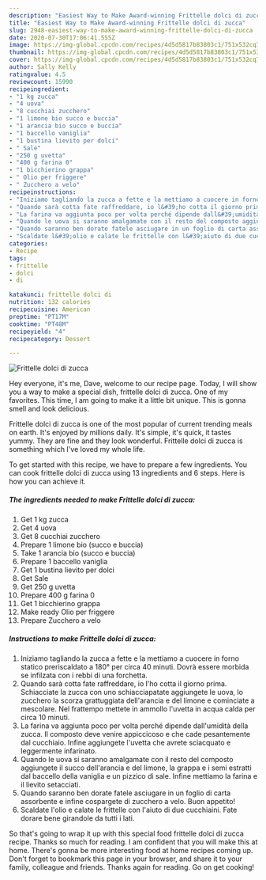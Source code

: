 ```yaml
---
description: "Easiest Way to Make Award-winning Frittelle dolci di zucca"
title: "Easiest Way to Make Award-winning Frittelle dolci di zucca"
slug: 2948-easiest-way-to-make-award-winning-frittelle-dolci-di-zucca
date: 2020-07-30T17:06:41.555Z
image: https://img-global.cpcdn.com/recipes/4d5d5817b83803c1/751x532cq70/frittelle-dolci-di-zucca-recipe-main-photo.jpg
thumbnail: https://img-global.cpcdn.com/recipes/4d5d5817b83803c1/751x532cq70/frittelle-dolci-di-zucca-recipe-main-photo.jpg
cover: https://img-global.cpcdn.com/recipes/4d5d5817b83803c1/751x532cq70/frittelle-dolci-di-zucca-recipe-main-photo.jpg
author: Sally Kelly
ratingvalue: 4.5
reviewcount: 15990
recipeingredient:
- "1 kg zucca"
- "4 uova"
- "8 cucchiai zucchero"
- "1 limone bio succo e buccia"
- "1 arancia bio succo e buccia"
- "1 baccello vaniglia"
- "1 bustina lievito per dolci"
- " Sale"
- "250 g uvetta"
- "400 g farina 0"
- "1 bicchierino grappa"
- " Olio per friggere"
- " Zucchero a velo"
recipeinstructions:
- "Iniziamo tagliando la zucca a fette e la mettiamo a cuocere in forno statico preriscaldato a 180° per circa 40 minuti. Dovrà essere morbida se infilzata con i rebbi di una forchetta."
- "Quando sarà cotta fate raffreddare, io l&#39;ho cotta il giorno prima. Schiacciate la zucca con uno schiacciapatate aggiungete le uova, lo zucchero la scorza grattuggiata dell&#39;arancia e del limone e cominciate a mescolare. Nel frattempo mettete in ammollo l&#39;uvetta in acqua calda per circa 10 minuti."
- "La farina va aggiunta poco per volta perché dipende dall&#39;umidità della zucca. Il composto deve venire appiccicoso e che cade pesantemente dal cucchiaio. Infine aggiungete l&#39;uvetta che avrete sciacquato e leggermente infarinato."
- "Quando le uova si saranno amalgamate con il resto del composto aggiungete il succo dell&#39;arancia e del limone, la grappa e i semi estratti dal baccello della vaniglia e un pizzico di sale. Infine mettiamo la farina e il lievito setacciati."
- "Quando saranno ben dorate fatele asciugare in un foglio di carta assorbente e infine cospargete di zucchero a velo. Buon appetito!"
- "Scaldate l&#39;olio e calate le frittelle con l&#39;aiuto di due cucchiaini. Fate dorare bene girandole da tutti i lati."
categories:
- Recipe
tags:
- frittelle
- dolci
- di

katakunci: frittelle dolci di 
nutrition: 132 calories
recipecuisine: American
preptime: "PT17M"
cooktime: "PT48M"
recipeyield: "4"
recipecategory: Dessert

---
```



![Frittelle dolci di zucca](https://img-global.cpcdn.com/recipes/4d5d5817b83803c1/751x532cq70/frittelle-dolci-di-zucca-recipe-main-photo.jpg)

Hey everyone, it's me, Dave, welcome to our recipe page. Today, I will show you a way to make a special dish, frittelle dolci di zucca. One of my favorites. This time, I am going to make it a little bit unique. This is gonna smell and look delicious.

Frittelle dolci di zucca is one of the most popular of current trending meals on earth. It's enjoyed by millions daily. It's simple, it's quick, it tastes yummy. They are fine and they look wonderful. Frittelle dolci di zucca is something which I've loved my whole life.




To get started with this recipe, we have to prepare a few ingredients. You can cook frittelle dolci di zucca using 13 ingredients and 6 steps. Here is how you can achieve it.

<!--inarticleads1-->

##### The ingredients needed to make Frittelle dolci di zucca:

1. Get 1 kg zucca
1. Get 4 uova
1. Get 8 cucchiai zucchero
1. Prepare 1 limone bio (succo e buccia)
1. Take 1 arancia bio (succo e buccia)
1. Prepare 1 baccello vaniglia
1. Get 1 bustina lievito per dolci
1. Get  Sale
1. Get 250 g uvetta
1. Prepare 400 g farina 0
1. Get 1 bicchierino grappa
1. Make ready  Olio per friggere
1. Prepare  Zucchero a velo




<!--inarticleads2-->

##### Instructions to make Frittelle dolci di zucca:

1. Iniziamo tagliando la zucca a fette e la mettiamo a cuocere in forno statico preriscaldato a 180° per circa 40 minuti. Dovrà essere morbida se infilzata con i rebbi di una forchetta.
1. Quando sarà cotta fate raffreddare, io l&#39;ho cotta il giorno prima. Schiacciate la zucca con uno schiacciapatate aggiungete le uova, lo zucchero la scorza grattuggiata dell&#39;arancia e del limone e cominciate a mescolare. Nel frattempo mettete in ammollo l&#39;uvetta in acqua calda per circa 10 minuti.
1. La farina va aggiunta poco per volta perché dipende dall&#39;umidità della zucca. Il composto deve venire appiccicoso e che cade pesantemente dal cucchiaio. Infine aggiungete l&#39;uvetta che avrete sciacquato e leggermente infarinato.
1. Quando le uova si saranno amalgamate con il resto del composto aggiungete il succo dell&#39;arancia e del limone, la grappa e i semi estratti dal baccello della vaniglia e un pizzico di sale. Infine mettiamo la farina e il lievito setacciati.
1. Quando saranno ben dorate fatele asciugare in un foglio di carta assorbente e infine cospargete di zucchero a velo. Buon appetito!
1. Scaldate l&#39;olio e calate le frittelle con l&#39;aiuto di due cucchiaini. Fate dorare bene girandole da tutti i lati.




So that's going to wrap it up with this special food frittelle dolci di zucca recipe. Thanks so much for reading. I am confident that you will make this at home. There's gonna be more interesting food at home recipes coming up. Don't forget to bookmark this page in your browser, and share it to your family, colleague and friends. Thanks again for reading. Go on get cooking!
